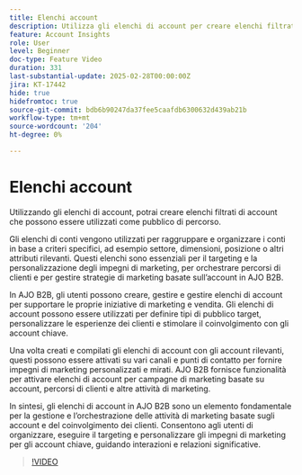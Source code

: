 ```yaml
---
title: Elenchi account
description: Utilizza gli elenchi di account per creare elenchi filtrati di account che possono essere utilizzati come tipi di pubblico di percorso.
feature: Account Insights
role: User
level: Beginner
doc-type: Feature Video
duration: 331
last-substantial-update: 2025-02-28T00:00:00Z
jira: KT-17442
hide: true
hidefromtoc: true
source-git-commit: bdb6b90247da37fee5caafdb6300632d439ab21b
workflow-type: tm+mt
source-wordcount: '204'
ht-degree: 0%

---
```



# Elenchi account

Utilizzando gli elenchi di account, potrai creare elenchi filtrati di account che possono essere utilizzati come pubblico di percorso.

Gli elenchi di conti vengono utilizzati per raggruppare e organizzare i conti in base a criteri specifici, ad esempio settore, dimensioni, posizione o altri attributi rilevanti. Questi elenchi sono essenziali per il targeting e la personalizzazione degli impegni di marketing, per orchestrare percorsi di clienti e per gestire strategie di marketing basate sull’account in AJO B2B.

In AJO B2B, gli utenti possono creare, gestire e gestire elenchi di account per supportare le proprie iniziative di marketing e vendita. Gli elenchi di account possono essere utilizzati per definire tipi di pubblico target, personalizzare le esperienze dei clienti e stimolare il coinvolgimento con gli account chiave.

Una volta creati e compilati gli elenchi di account con gli account rilevanti, questi possono essere attivati su vari canali e punti di contatto per fornire impegni di marketing personalizzati e mirati. AJO B2B fornisce funzionalità per attivare elenchi di account per campagne di marketing basate su account, percorsi di clienti e altre attività di marketing.

In sintesi, gli elenchi di account in AJO B2B sono un elemento fondamentale per la gestione e l’orchestrazione delle attività di marketing basate sugli account e del coinvolgimento dei clienti. Consentono agli utenti di organizzare, eseguire il targeting e personalizzare gli impegni di marketing per gli account chiave, guidando interazioni e relazioni significative.

>[!VIDEO](https://video.tv.adobe.com/v/3448636/?learn=on&enablevpops)
